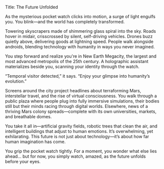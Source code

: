
Title: The Future Unfolded

As the mysterious pocket watch clicks into motion, a surge of light engulfs you. You blink—and the world has completely transformed.

Towering skyscrapers made of shimmering glass spiral into the sky. Roads hover in midair, crisscrossed by silent, self-driving vehicles. Drones buzz quietly above, delivering goods at lightning speed. People walk alongside androids, blending technology with humanity in ways you never imagined.

You step forward and realize you're in New Earth Megacity, the largest and most advanced metropolis of the 25th century. A holographic assistant materializes beside you, scanning your identity through the watch.

“Temporal visitor detected,” it says. “Enjoy your glimpse into humanity’s evolution.”

Screens around the city project headlines about terraforming Mars, interstellar travel, and the rise of virtual consciousness. You walk through a public plaza where people plug into fully immersive simulations, their bodies still but their minds racing through digital worlds. Elsewhere, news of a thriving Mars colony spreads—complete with its own universities, markets, and breathable domes.

You take it all in—artificial gravity fields, robotic trees that clean the air, and intelligent buildings that adjust to human emotions. It’s overwhelming, yet exhilarating. This future is not just about technology—it’s about how far human imagination has come.

You grip the pocket watch tightly. For a moment, you wonder what else lies ahead... but for now, you simply watch, amazed, as the future unfolds before your eyes.

